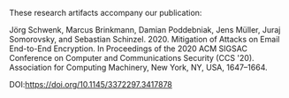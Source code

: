 These research artifacts accompany our publication:

Jörg Schwenk, Marcus Brinkmann, Damian Poddebniak, Jens Müller, Juraj
Somorovsky, and Sebastian Schinzel. 2020. Mitigation of Attacks on
Email End-to-End Encryption. In Proceedings of the 2020 ACM SIGSAC
Conference on Computer and Communications Security (CCS
'20). Association for Computing Machinery, New York, NY, USA,
1647–1664.

DOI:https://doi.org/10.1145/3372297.3417878
